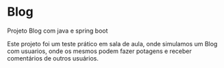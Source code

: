 # Blog
Projeto Blog com java e spring boot

Este projeto foi um teste prático em sala de aula, onde simulamos um Blog com usuarios, onde os mesmos podem fazer potagens e receber comentários de outros usuários.
